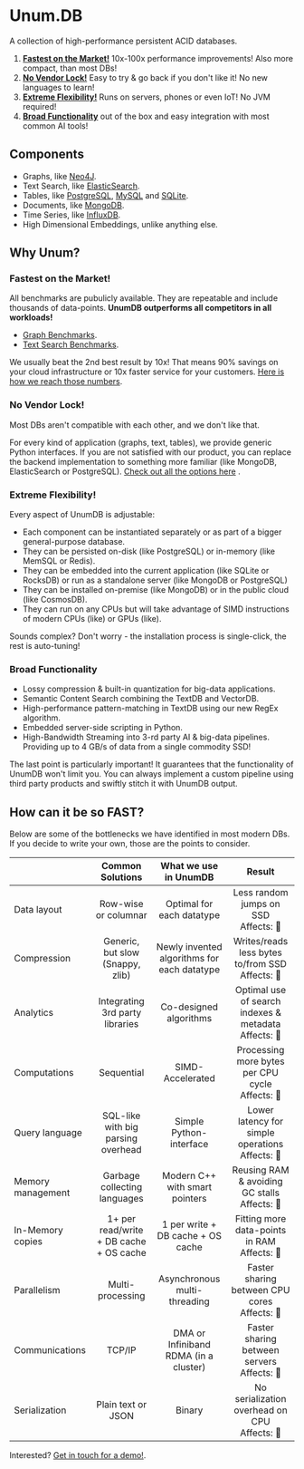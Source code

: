 # Unum.DB

A collection of high-performance persistent ACID databases.

1. [**Fastest on the Market!**](#fastest-on-the-market) 10x-100x performance improvements! Also more compact, than most DBs!
2. [**No Vendor Lock!**](#no-vendor-lock) Easy to try & go back if you don't like it! No new languages to learn!
3. [**Extreme Flexibility!**](#extreme-flexibility) Runs on servers, phones or even IoT! No JVM required!
4. [**Broad Functionality**](#broad-functionality) out of the box and easy integration with most common AI tools!

## Components

* Graphs, like [Neo4J](neo4j.com).
* Text Search, like [ElasticSearch](elastic.co).
* Tables, like [PostgreSQL](postgresql.org), [MySQL](mysql.com) and [SQLite](sqlite.org).
* Documents, like [MongoDB](mongodb.com).
* Time Series, like [InfluxDB](influxdata.com).
* High Dimensional Embeddings, unlike anything else.
  
## Why Unum?

### Fastest on the Market!

All benchmarks are pubulicly available. They are repeatable and include thousands of data-points. **UnumDB outperforms all competitors in all workloads!**

* [Graph Benchmarks](https://github.com/unumxyz/PyWrappedDBs/tree/master/BenchGraphs/MacbookPro).
* [Text Search Benchmarks](https://github.com/unumxyz/PyWrappedDBs/tree/master/BenchDocs/MacbookPro).

We usually beat the 2nd best result by 10x! That means 90% savings on your cloud infrastructure or 10x faster service for your customers. [Here is how we reach those numbers](#how-can-it-be-so-fast).

### No Vendor Lock!

Most DBs aren't compatible with each other, and we don't like that. <br/>

For every kind of application (graphs, text, tables), we provide generic Python interfaces. If you are not satisfied with our product, you can replace the backend implementation to something more familiar (like MongoDB, ElasticSearch or PostgreSQL). [Check out all the options here](https://github.com/unumxyz/PyWrappedDBs) .

### Extreme Flexibility!

Every aspect of UnumDB is adjustable:

* Each component can be instantiated separately or as part of a bigger general-purpose database.
* They can be persisted on-disk (like PostgreSQL) or in-memory (like MemSQL or Redis).
* They can be embedded into the current application (like SQLite or RocksDB) or run as a standalone server (like MongoDB or PostgreSQL)
* They can be installed on-premise (like MongoDB) or in the public cloud (like CosmosDB).
* They can run on any CPUs but will take advantage of SIMD instructions of modern CPUs (like) or GPUs (like).

Sounds complex? Don't worry - the installation process is single-click, the rest is auto-tuning!

### Broad Functionality

* Lossy compression & built-in quantization for big-data applications.
* Semantic Content Search combining the TextDB and VectorDB.
* High-performance pattern-matching in TextDB using our new RegEx algorithm.
* Embedded server-side scripting in Python.
* High-Bandwidth Streaming into 3-rd party AI & big-data pipelines. Providing up to 4 GB/s of data from a single commodity SSD!

The last point is particularly important! It guarantees that the functionality of UnumDB won't limit you. You can always implement a custom pipeline using third party products and swiftly stitch it with UnumDB output.

## How can it be so FAST?

Below are some of the bottlenecks we have identified in most modern DBs. <br/>
If you decide to write your own, those are the points to consider. 

|                   |            Common Solutions             |            What we use in UnumDB            |                       **Result**                        |
| :---------------- | :-------------------------------------: | :-----------------------------------------: | :-----------------------------------------------------: |
| Data layout       |          Row-wise or columnar           |          Optimal for each datatype          |         Less random jumps on SSD<br/>Affects: 💾         |
| Compression       |    Generic, but slow (Snappy, zlib)     | Newly invented algorithms for each datatype |   Writes/reads less bytes to/from SSD<br/>Affects: 💾    |
| Analytics         |     Integrating 3rd party libraries     |           Co-designed algorithms            | Optimal use of search indexes & metadata<br/>Affects: 🧠 |
| Computations      |               Sequential                |              SIMD-Accelerated               |   Processing more bytes per CPU cycle<br/>Affects: 🧠    |
| Query language    |   SQL-like with big parsing overhead    |           Simple Python-interface           |   Lower latency for simple operations<br/>Affects: 🧠    |
| Memory management |      Garbage collecting languages       |       Modern C++ with smart pointers        |     Reusing RAM & avoiding GC stalls<br/>Affects: 🐏     |
| In-Memory copies  | 1+ per read/write + DB cache + OS cache |      1 per write + DB cache + OS cache      |     Fitting more data-points in RAM<br/>Affects: 🐏      |
| Parallelism       |            Multi-processing             |        Asynchronous multi-threading         |     Faster sharing between CPU cores<br/>Affects: 🧠     |
| Communications    |                 TCP/IP                  |    DMA or Infiniband RDMA (in a cluster)    |      Faster sharing between servers<br/>Affects: 📡      |
| Serialization     |           Plain text or JSON            |                   Binary                    |     No serialization overhead on CPU<br/>Affects: 🧠     |

Interested? [Get in touch for a demo!](info@unum.xyz).